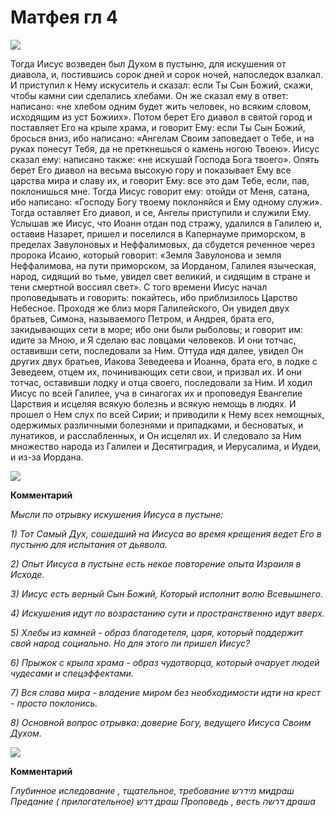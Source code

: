 
# Матфея гл 4

![](https://avatars.dzeninfra.ru/get-zen_doc/3768331/pub_5fce6b0ff825a12841ea9da8_5fd1dbf175e32831d8846125/scale_1200)

Тогда Иисус возведен был Духом в пустыню, для искушения от диавола, и, постившись сорок дней и сорок ночей, напоследок взалкал. И приступил к Нему искуситель и сказал: если Ты Сын Божий, скажи, чтобы камни сии сделались хлебами. Он же сказал ему в ответ: написано: «не хлебом одним будет жить человек, но всяким словом, исходящим из уст Божиих». Потом берет Его диавол в святой город и поставляет Его на крыле храма, и говорит Ему: если Ты Сын Божий, бросься вниз, ибо написано:  «Ангелам Своим заповедает о Тебе, и на руках понесут Тебя, да не преткнешься о камень ногою Твоею».  Иисус сказал ему: написано также: «не искушай Господа Бога твоего». Опять берет Его диавол на весьма высокую гору и показывает Ему все царства мира и славу их, и говорит Ему: все это дам Тебе, если, пав, поклонишься мне. Тогда Иисус говорит ему: отойди от Меня, сатана, ибо написано: «Господу Богу твоему поклоняйся и Ему одному служи». Тогда оставляет Его диавол, и се, Ангелы приступили и служили Ему. Услышав же Иисус, что Иоанн отдан под стражу, удалился в Галилею и, оставив Назарет, пришел и поселился в Капернауме приморском, в пределах Завулоновых и Неффалимовых, да сбудется реченное через пророка Исаию, который говорит: «Земля Завулонова и земля Неффалимова, на пути приморском, за Иорданом, Галилея языческая,  народ, сидящий во тьме, увидел свет великий, и сидящим в стране и тени смертной воссиял свет». С того времени Иисус начал проповедывать и говорить: покайтесь, ибо приблизилось Царство Небесное. Проходя же близ моря Галилейского, Он увидел двух братьев, Симона, называемого Петром, и Андрея, брата его, закидывающих сети в море; ибо они были рыболовы; и говорит им: идите за Мною, и Я сделаю вас ловцами человеков. И они тотчас, оставивши сети, последовали за Ним. Оттуда идя далее, увидел Он других двух братьев, Иакова Зеведеева и Иоанна, брата его, в лодке с Зеведеем, отцем их, починивающих сети свои, и призвал их. И они тотчас, оставивши лодку и отца своего, последовали за Ним. И ходил Иисус по всей Галилее, уча в синагогах их и проповедуя Евангелие Царствия и исцеляя всякую болезнь и всякую немощь в людях. И прошел о Нем слух по всей Сирии; и приводили к Нему всех немощных, одержимых различными болезнями и припадками, и бесноватых, и лунатиков, и расслабленных, и Он исцелял их. И следовало за Ним множество народа из Галилеи и Десятиградия, и Иерусалима, и Иудеи, и из-за Иордана.

![][def]

[def]: https://cs10.pikabu.ru/post_img/2019/03/07/5/og_og_1551944638245974583.jpg

**Комментарий**

*Мысли по отрывку искушения Иисуса в пустыне:* 

*1) Тот Самый Дух, сошедший на Иисуса во время крещения ведет Его в пустыню для испытания от дьявола.* 

*2) Опыт Иисуса в пустыне есть некое повторение опыта Израиля в Исходе.* 

*3) Иисус есть верный Сын Божий, Который исполнит волю Всевышнего.* 

*4) Искушения идут по возрастанию сути и пространственно идут вверх.* 

*5) Хлебы из камней - образ благодетеля, царя, который поддержит свой народ социально. Но для этого ли пришел Иисус?* 

*6) Прыжок с крыла храма - образ чудотворца, который очарует людей чудесами и спецэффектами.* 

*7) Вся слава мира - владение миром без необходимости идти на крест - просто поклонись.* 

*8) Основной вопрос отрывка: доверие Богу, ведущего Иисуса Своим Духом.*


![][def2]

[def2]: https://media.foma.ru/2020/01/1506d5a9e3a84a1e94c5b7253f8a3c5f-e1579187800177.jpg

**Комментарий**

*Глубинное иследование , тщательное, требование מידרש мидраш* 
*Предание ( прилогательное) דרש драш* 
*Проповедь , весть 
 דרשה драша*